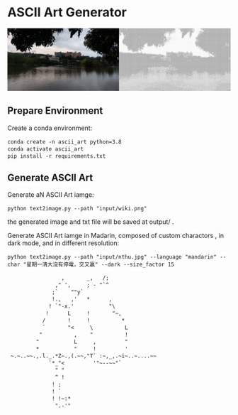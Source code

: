 # ASCII Art Generator

![星期一清大沒有停電，交又贏](assets/nthu.jpg "星期一清大沒有停電，交又贏")


## Prepare Environment

Create a conda environment:

```
conda create -n ascii_art python=3.8
conda activate ascii_art
pip install -r requirements.txt
```

## Generate ASCII Art

Generate aN ASCII Art iamge:

```
python text2image.py --path "input/wiki.png"
```

the generated image and txt file will be saved at output/ .


Generate ASCII Art iamge in Madarin, composed of custom charactors , in dark mode, and in different resolution:
```
python text2image.py --path "input/nthu.jpg" --language "mandarin" --char "星期一清大沒有停電，交又贏" --dark --size_factor 15
```

```
                 ,       _,   /;                
               ," ',     ; - "`^                
              ;`    ""y`                        
              !.,   ,'   *      ,               
             ! `"-x.'           "\              
            !      L     !       "~,            
           /       !     !          *           
           `       "<     \          L          
          "          ,    "          !          
         "           L     ,         "          
         *           "     !         '          
 ~.~..~~.,.l._.*Z~.,(.~~,"T` :~,_,.~i~..~....~~ 
             `*_"<         '"~--~~"`            
               " "                              
               ^ !                              
              ! ;                               
              ! `                               
              ! !~:*                            
               ".-'"
```